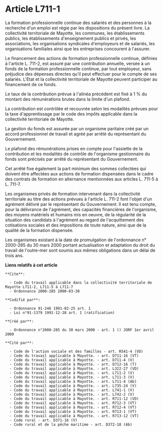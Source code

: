 # Article L711-1

La formation professionnelle continue des salariés et des personnes à la recherche d'un emploi est régie par les dispositions
du présent livre. La collectivité territoriale de Mayotte, les communes, les établissements publics, les établissements
d'enseignement publics et privés, les associations, les organisations syndicales d'employeurs et de salariés, les
organisations familiales ainsi que les entreprises concourent à l'assurer.

Le financement des actions de formation professionnelle continue, définies à l'article L. 711-2, est assuré par une
contribution annuelle, versée à un fonds de la formation professionnelle continue, par tout employeur, sans préjudice des
dépenses directes qu'il peut effectuer pour le compte de ses salariés. L'Etat et la collectivité territoriale de Mayotte
peuvent participer au financement de ce fonds.

Le taux de la contribution prévue à l'alinéa précédent est fixé à 1 % du montant des rémunérations brutes dans la limite d'un
plafond.

La contribution est contrôlée et recouvrée selon les modalités prévues pour la taxe d'apprentissage par le code des impôts
applicable dans la collectivité territoriale de Mayotte.

La gestion du fonds est assurée par un organisme paritaire créé par un accord professionnel de travail et agréé par arrêté du
représentant du Gouvernement.

Le plafond des rémunérations prises en compte pour l'assiette de la contribution et les modalités de contrôle de l'organisme
gestionnaire du fonds sont précisés par arrêté du représentant du Gouvernement.

Cet arrêté fixe également la part minimum des sommes collectées qui doivent être affectées aux actions de formation
dispensées dans le cadre des contrats de formation en alternance mentionnées aux articles L. 711-5 à L. 711-7.

Les organismes privés de formation intervenant dans la collectivité territoriale au titre des actions prévues à l'article L.
711-2 font l'objet d'un agrément délivré par le représentant du Gouvernement. Il est tenu compte, pour la délivrance de
l'agrément, des capacités financières de l'organisme, des moyens matériels et humains mis en oeuvre, de la régularité de la
situation des candidats à l'agrément au regard de l'acquittement des cotisations sociales et des impositions de toute nature,
ainsi que de la qualité de la formation dispensée.

Les organismes existant à la date de promulgation de l'ordonnance n° 2000-285 du 30 mars 2000 portant actualisation et
adaptation du droit du travail de l'outre-mer sont soumis aux mêmes obligations dans un délai de trois ans.

**Liens relatifs à cet article**

	**Cite**:

	  - Code du travail applicable dans la collectivité territoriale de Mayotte L711-2, L711-5 à L711-7
	  - Ordonnance 2000-285 2000-03-30

	**Codifié par**:

	  - Ordonnance 91-246 1991-02-25 art. 1
	  - Loi n°91-1379 1991-12-28 art. 1 (ratification)

	**Créé par**:

	  - Ordonnance n°2000-285 du 30 mars 2000 - art. 1 () JORF 1er avril 2000

	**Cité par**:

	  - Code de l'action sociale et des familles - art. R541-4 (VD)
	  - Code du travail applicable à Mayotte. - art. D711-16 (VT)
	  - Code du travail applicable à Mayotte. - art. D711-4 (V)
	  - Code du travail applicable à Mayotte. - art. D712-16 (T)
	  - Code du travail applicable à Mayotte. - art. L322-27 (VD)
	  - Code du travail applicable à Mayotte. - art. L711-2 (V)
	  - Code du travail applicable à Mayotte. - art. L711-3 (V)
	  - Code du travail applicable à Mayotte. - art. L711-4 (Ab)
	  - Code du travail applicable à Mayotte. - art. L735-24 (V)
	  - Code du travail applicable à Mayotte. - art. L741-1 (V)
	  - Code du travail applicable à Mayotte. - art. L742-2 (V)
	  - Code du travail applicable à Mayotte. - art. R711-12 (VD)
	  - Code du travail applicable à Mayotte. - art. R712-3 (VT)
	  - Code du travail applicable à Mayotte. - art. R712-4 (VT)
	  - Code du travail applicable à Mayotte. - art. R713-1 (VT)
	  - Code du travail applicable à Mayotte. - art. R713-12 (VT)
	  - Code rural - art. D371-16 (V)
	  - Code rural et de la pêche maritime - art. D372-18 (Ab)
